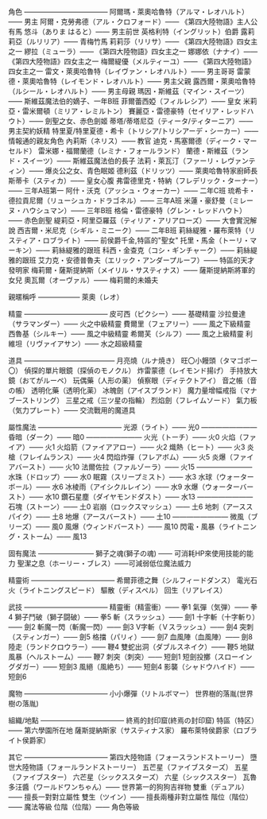 角色
————————————
阿爾瑪・萊奧哈魯特（アルマ・レオハルト）—— 男主
阿爾・克勞弗德（アル・クロフォード）—— 《第四大陸物語》主人公
有馬 悠斗（ありま はると）—— 男主前世
英格利特（イングリット）伯爵
露莉莉亞（ルリリア）—— 青梅竹馬
莉莉莎（リリサ）—— 《第四大陸物語》四女主之一
繆拉（ミューラ）—— 《第四大陸物語》四女主之一
娜娜依（ナナイ）—— 《第四大陸物語》四女主之一
梅爾緹優（メルティーユ）—— 《第四大陸物語》四女主之一
雷文・萊奧哈魯特（レイヴァン・レオハルト）—— 男主哥哥
雷蒙德・萊奧哈魯特（レイモンド・レオハルト）—— 男主父親
露西爾・萊奧哈魯特（ルシール・レオハルト）—— 男主母親
瑪因・斯維茲（マイン・スイーツ）—— 斯維茲魔法伯的嫡子、一年B班
菲爾蕾西婭（フィルレシア）—— 皇女
米莉亞・雷米爾頓（ミリア・レミルトン）
賽麗亞・雷德豪特（セイリア・レッドハウト）—— 劍聖之女、赤色劍姬
蒂塔/蒂塔尼亞（ティータ/ティターニア）—— 男主契約妖精
特里夏/特里夏德・希卡（トリシア/トリシアーデ・シーカー）—— 情報通的親友角色
內莉斯（ネリス）—— 教官
迪克・馬塞爾德（ディーク・マーセルド）
雷米娜・福爾蘭德（レミナ・フォールランド）
蘭德・斯維茲（ランド・スイーツ）—— 斯維茲魔法伯的長子
法莉・萊瓦汀（ファーリ・レヴァンティン）—— 爆炎公之女、青色眠姬
德利茲（ドリッツ）—— 萊奧哈魯特家廚師長
斯蒂卡（スティカ）—— 皇女心腹
弗雷德里克・特納（フレデリック・ターナー）—— 三年A班第一
阿什・沃克（アッシュ・ウォーカー）—— 二年C班
琉希卡・德拉貢尼爾（リューシュカ・ドラゴネル）—— 三年A班
米蓮・豪舒曼（ミレーヌ・ハウシュマン）—— 三年B班
格倫・雷德豪特（グレン・レッドハウト）—— 赤色劍聖
緹莉亞・阿里亞羅茲（ティリア・アリアローズ）—— 大會實況解說
西吉爾・米尼克（シギル・ミニーク）—— 二年B班
莉絲緹雅・羅布萊特（リスティア・ロブライト）—— 前侯爵千金,特區的"聖女"
托里・馬金（トーリ・マーキン）—— 莉絲緹雅的跟班
科西・金查克（コシ・ギンチャーク）—— 莉絲緹雅的跟班
艾力克・安德普魯夫（エリック・アンダープルーフ）—— 特區的天才發明家
梅莉爾・薩斯提納斯（メイリル・サスティナス）—— 薩斯提納斯將軍的女兒
奧瓦爾（オーヴァル）—— 梅莉爾的未婚夫

親暱稱呼
——————
萊奧（レオ）

精靈
————————————
皮可西（ピクシー）—— 基礎精靈
沙拉曼達（サラマンダー）—— 火之中級精靈
費爾里（フェアリー）—— 風之下級精靈
西魯基（シルキー）—— 風之中級精靈
希爾芙（シルフ）—— 風之上級精靈
利維坦（リヴァイアサン）—— 水之超級精靈

道具
—————————————
月亮燒（ルナ焼き）
旺〇小饅頭（タマゴボー〇）
偵探的單片眼鏡（探偵のモノクル）
炸雷蒙德（レイモンド揚げ）
手持放大鏡（おてがルーペ）
玩偶藥（人形の薬）
偵察眼（ディテクトアイ）
音之帳（音の帳）
透明化藥（透明化薬）
冰魄劍（アイスブランド）
魔力量增幅戒指（マナブーストリング）
三星之戒（三ツ星の指輪）
烈焰劍（フレイムソード）
氣力板（気力プレート）—— 交流戰用的魔道具

屬性魔法
————————————
光源（ライト）—— 光0
————————
昏暗（ダーク）—— 暗0
————————
火光（トーチ）—— 火0
火焰（ファイア）—— 火1
火焰箭（ファイアアロー）—— 火2
熾熱（ヒート）—— 火3
炎槍（フレイムランス）—— 火4
閃焰炸彈（フレアボム）—— 火5
炎爆（ファイアバースト）—— 火10
法爾佐拉（ファルゾーラ）—— 火15
————————
水珠（ドロップ）—— 水0
眠霧（スリープミスト）—— 水3
水球（ウォーターボール）—— 水6
冰棱雨（アイシクルレイン）—— 水9
水爆（ウォーターバースト）—— 水10
鑽石星塵（ダイヤモンドダスト）—— 水13
————————
石塊（ストーン）—— 土0
岩崩（ロックスマッシュ）—— 土6
地刺（アーススパイク）—— 土8
地爆（アースバースト）—— 土10
————————
微風（ブリーズ）—— 風0
風爆（ウィンドバースト）—— 風10
閃電・風暴（ライトニング・ストーム）—— 風13

固有魔法
————————
獅子之魂(獅子の魂) —— 可消耗HP來使用技能的能力
聖潔之息（ホーリー・ブレス）——可減弱低位魔法威力

精靈術
————————————
希爾菲德之舞（シルフィードダンス）
電光石火（ライトニングスピード）
驅散（ディスペル）
回生（リアレイス）

武技
————————————
精靈衝（精霊衝）—— 拳1
氣彈（気弾）—— 拳4
獅子鬥破（獅子闘破）—— 拳5
斬（スラッシュ）—— 劍1
十字斬（十字斬り）—— 劍2
斬魔一閃（斬魔一閃）—— 劍3
V字斬（Ｖスラッシュ）—— 劍4
突刺（スティンガー）—— 劍5
格擋（パリィ）—— 劍7
血風陣（血風陣）—— 劍8
陸走（ランドクロウラー）—— 鞭4
雙蛇出洞（ダブルスネイク）—— 鞭5
地獄風暴（ヘルストーム）—— 鞭7
刺突（刺突）—— 短劍1
短劍投擲（スローイングダガー）—— 短劍3
風絕（風絶ち）—— 短劍4
影襲（シャドウハイド）—— 短劍6

魔物
————————————
小小爆彈（リトルボマー）
世界樹的落胤(世界樹の落胤)

組織/地點
————————————
終焉的封印窟(終焉の封印窟)
特區（特区）—— 第六學園所在地
薩斯提納斯家（サスティナス家）
羅布萊特侯爵家（ロブライト侯爵家）

其它
————————————
第四大陸物語（フォースランドストーリー）
墮世大陸物語（フォールランドストーリー）
五芒星（ファイブスターズ）
五星（ファイブスター）
六芒星（シックススターズ）
六星（シックススター）
瓦魯多汪醬（ワールドワンちゃん）—— 世界第一的狗狗吉祥物
雙重（デュアル）—— 擅長一對對立屬性
雙生（ツイン）—— 擅長兩種非對立屬性
階位（階位）—— 魔法等級
位階（位階）—— 角色等級